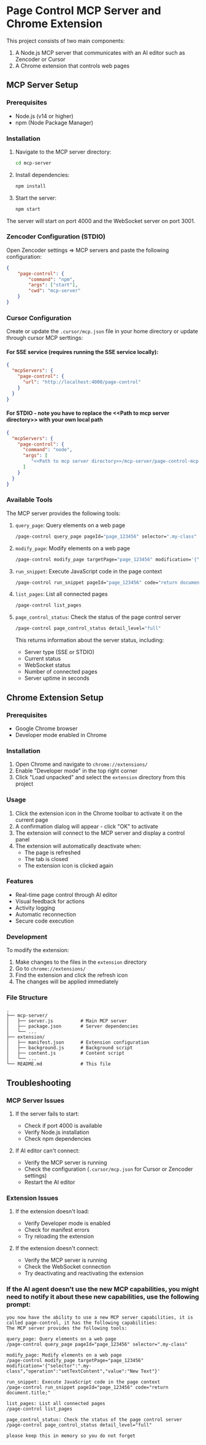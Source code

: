 # Page Control MCP Server and Chrome Extension

This project consists of two main components:
1. A Node.js MCP server that communicates with an AI editor such as Zencoder or Cursor
2. A Chrome extension that controls web pages

## MCP Server Setup

### Prerequisites
- Node.js (v14 or higher)
- npm (Node Package Manager)

### Installation
1. Navigate to the MCP server directory:
   ```bash
   cd mcp-server
   ```

2. Install dependencies:
   ```bash
   npm install
   ```

3. Start the server:
   ```bash
   npm start
   ```

The server will start on port 4000 and the WebSocket server on port 3001.

### Zencoder Configuration (STDIO)
Open Zencoder settings => MCP servers
and paste the following configuration:
```json
{
    "page-control": {
        "command": "npm",
        "args": ["start"],
        "cwd": "mcp-server"
    }
}
```

### Cursor Configuration
Create or update the `.cursor/mcp.json` file in your home directory or update through cursor MCP serttings:

####  For SSE service (requires running the SSE service locally):

   ```json
   {
     "mcpServers": {
       "page-control": {
         "url": "http://localhost:4000/page-control"
       }
     }
   }
   ```
#### For STDIO - note you have to replace the \<\<Path to mcp server directory\>\> with your own local path
   ```json
   {
     "mcpServers": {
       "page-control": {
         "command": "node",
         "args": [
            "<<Path to mcp server directory>>/mcp-server/page-control-mcp.js", "--stdio-only"
         ]
       }
     }
   }
   ```

### Available Tools
The MCP server provides the following tools:

1. `query_page`: Query elements on a web page
   ```bash
   /page-control query_page pageId="page_123456" selector=".my-class"
   ```

2. `modify_page`: Modify elements on a web page
   ```bash
   /page-control modify_page targetPage="page_123456" modification='{"selector":".my-class","operation":"setTextContent","value":"New Text"}'
   ```

3. `run_snippet`: Execute JavaScript code in the page context
   ```bash
   /page-control run_snippet pageId="page_123456" code="return document.title;"
   ```

4. `list_pages`: List all connected pages
   ```bash
   /page-control list_pages
   ```

5. `page_control_status`: Check the status of the page control server
   ```bash
   /page-control page_control_status detail_level="full"
   ```
   This returns information about the server status, including:
   - Server type (SSE or STDIO)
   - Current status
   - WebSocket status
   - Number of connected pages
   - Server uptime in seconds

## Chrome Extension Setup

### Prerequisites
- Google Chrome browser
- Developer mode enabled in Chrome

### Installation
1. Open Chrome and navigate to `chrome://extensions/`
2. Enable "Developer mode" in the top right corner
3. Click "Load unpacked" and select the `extension` directory from this project

### Usage
1. Click the extension icon in the Chrome toolbar to activate it on the current page
2. A confirmation dialog will appear - click "OK" to activate
3. The extension will connect to the MCP server and display a control panel
4. The extension will automatically deactivate when:
   - The page is refreshed
   - The tab is closed
   - The extension icon is clicked again

### Features
- Real-time page control through AI editor
- Visual feedback for actions
- Activity logging
- Automatic reconnection
- Secure code execution

### Development
To modify the extension:
1. Make changes to the files in the `extension` directory
2. Go to `chrome://extensions/`
3. Find the extension and click the refresh icon
4. The changes will be applied immediately

### File Structure
```
.
├── mcp-server/
│   ├── server.js          # Main MCP server
│   ├── package.json       # Server dependencies
│   └── ...
├── extension/
│   ├── manifest.json      # Extension configuration
│   ├── background.js      # Background script
│   ├── content.js         # Content script
│   └── ...
└── README.md              # This file
```

## Troubleshooting

### MCP Server Issues
1. If the server fails to start:
   - Check if port 4000 is available
   - Verify Node.js installation
   - Check npm dependencies

2. If AI editor can't connect:
   - Verify the MCP server is running
   - Check the configuration (`.cursor/mcp.json` for Cursor or Zencoder settings)
   - Restart the AI editor

### Extension Issues
1. If the extension doesn't load:
   - Verify Developer mode is enabled
   - Check for manifest errors
   - Try reloading the extension

2. If the extension doesn't connect:
   - Verify the MCP server is running
   - Check the WebSocket connection
   - Try deactivating and reactivating the extension

### If the AI agent doesn't use the new MCP capabilities, you might need to notify it about these new capabilities, use the following prompt:
```
you now have the ability to use a new MCP server capabilities, it is called page-control, it has the following capabilities:
The MCP server provides the following tools:

query_page: Query elements on a web page
/page-control query_page pageId="page_123456" selector=".my-class"

modify_page: Modify elements on a web page
/page-control modify_page targetPage="page_123456" modification='{"selector":".my-class","operation":"setTextContent","value":"New Text"}'

run_snippet: Execute JavaScript code in the page context
/page-control run_snippet pageId="page_123456" code="return document.title;"

list_pages: List all connected pages
/page-control list_pages

page_control_status: Check the status of the page control server
/page-control page_control_status detail_level="full"

please keep this in memory so you do not forget
```